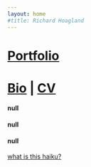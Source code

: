 ```yaml
---
layout: home
#title: Richard Hoagland
---
```


<canvas id="shader_1" width="1280" height="720"></canvas>

<div class="right">
  <div class="row" style="margin-left:0px">
    <div class="col-xs-10 col-sm-6 col-md-4" style="padding-bottom:10px">
      <div class="home">
        <h1><a href="/portfolio.html" alttext="Portfolio">Portfolio</a></h1>
        <h1><a href="/bio.html" alttext="Bio">Bio</a> | <a href="https://docs.google.com/document/d/e/2PACX-1vTMPQWkPGGejQxbwm_s-BfWE3flYh5QWYqS56OQ73JTfabw68ZkjNloso2w-pjq93O7E7EPzvci-SV6/pub" alttext="Bio">CV</a></h1>
        <div class="haikuContainer">
        <h4 id="lineOne">null</h4>
        <h4 id="lineTwo">null</h4>
        <h4 id="lineThree">null</h4>
        <a href="/projects/tillyAndTelly.html" alttext="TillyAndTelly">what is this haiku?</a>
        </div>
        <!--<a href="/portfolio.html" alttext="Portfolio">Writings</a>
        <a href="/portfolio.html" alttext="Portfolio">Artist Statement</a>
        <a href="/portfolio.html" alttext="Portfolio">Bio</a>
        <a href="/portfolio.html" alttext="Portfolio">CV</a>-->
      </div>
    </div>
  </div>
</div>
